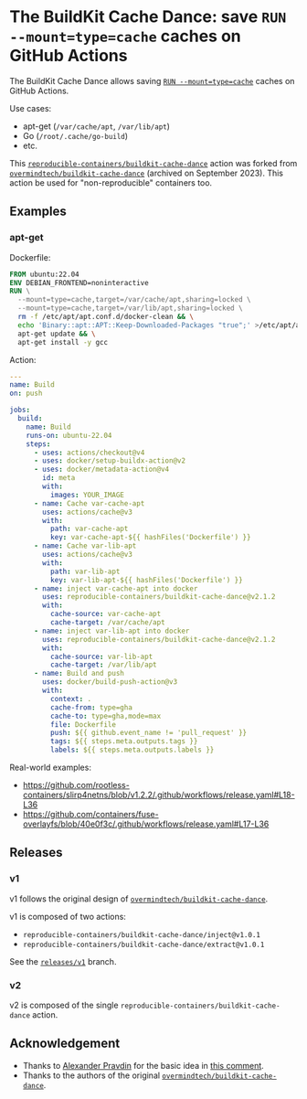 # The BuildKit Cache Dance: save `RUN --mount=type=cache` caches on GitHub Actions

The BuildKit Cache Dance allows saving [`RUN --mount=type=cache`](https://docs.docker.com/build/guide/mounts/#add-a-cache-mount)
caches on GitHub Actions.

Use cases:
- apt-get (`/var/cache/apt`, `/var/lib/apt`)
- Go (`/root/.cache/go-build`)
- etc.

This [`reproducible-containers/buildkit-cache-dance`](https://github.com/reproducible-containers/buildkit-cache-dance) action was forked from
[`overmindtech/buildkit-cache-dance`](https://github.com/overmindtech/buildkit-cache-dance/tree/306d31a77191f643c0c4a95083f36c6ddccb4a16)
(archived on September 2023).
This action be used for "non-reproducible" containers too.

## Examples
### apt-get
Dockerfile:
```dockerfile
FROM ubuntu:22.04
ENV DEBIAN_FRONTEND=noninteractive
RUN \
  --mount=type=cache,target=/var/cache/apt,sharing=locked \
  --mount=type=cache,target=/var/lib/apt,sharing=locked \
  rm -f /etc/apt/apt.conf.d/docker-clean && \
  echo 'Binary::apt::APT::Keep-Downloaded-Packages "true";' >/etc/apt/apt.conf.d/keep-cache && \
  apt-get update && \
  apt-get install -y gcc
```

Action:
```yaml
---
name: Build
on: push

jobs:
  build:
    name: Build
    runs-on: ubuntu-22.04
    steps:
      - uses: actions/checkout@v4
      - uses: docker/setup-buildx-action@v2
      - uses: docker/metadata-action@v4
        id: meta
        with:
          images: YOUR_IMAGE
      - name: Cache var-cache-apt
        uses: actions/cache@v3
        with:
          path: var-cache-apt
          key: var-cache-apt-${{ hashFiles('Dockerfile') }}
      - name: Cache var-lib-apt
        uses: actions/cache@v3
        with:
          path: var-lib-apt
          key: var-lib-apt-${{ hashFiles('Dockerfile') }}
      - name: inject var-cache-apt into docker
        uses: reproducible-containers/buildkit-cache-dance@v2.1.2
        with:
          cache-source: var-cache-apt
          cache-target: /var/cache/apt
      - name: inject var-lib-apt into docker
        uses: reproducible-containers/buildkit-cache-dance@v2.1.2
        with:
          cache-source: var-lib-apt
          cache-target: /var/lib/apt
      - name: Build and push
        uses: docker/build-push-action@v3
        with:
          context: .
          cache-from: type=gha
          cache-to: type=gha,mode=max
          file: Dockerfile
          push: ${{ github.event_name != 'pull_request' }}
          tags: ${{ steps.meta.outputs.tags }}
          labels: ${{ steps.meta.outputs.labels }}
```

Real-world examples:
- <https://github.com/rootless-containers/slirp4netns/blob/v1.2.2/.github/workflows/release.yaml#L18-L36>
- <https://github.com/containers/fuse-overlayfs/blob/40e0f3c/.github/workflows/release.yaml#L17-L36>

## Releases
### v1
v1 follows the original design of [`overmindtech/buildkit-cache-dance`](https://github.com/overmindtech/buildkit-cache-dance/tree/306d31a77191f643c0c4a95083f36c6ddccb4a16).

v1 is composed of two actions:
- `reproducible-containers/buildkit-cache-dance/inject@v1.0.1`
- `reproducible-containers/buildkit-cache-dance/extract@v1.0.1`

See the [`releases/v1`](https://github.com/reproducible-containers/buildkit-cache-dance/tree/releases/v1) branch.

### v2
v2 is composed of the single `reproducible-containers/buildkit-cache-dance` action.

## Acknowledgement
- Thanks to [Alexander Pravdin](https://github.com/speller) for the basic idea in [this comment](https://github.com/moby/buildkit/issues/1512).
- Thanks to the authors of the original [`overmindtech/buildkit-cache-dance`](https://github.com/overmindtech/buildkit-cache-dance).

